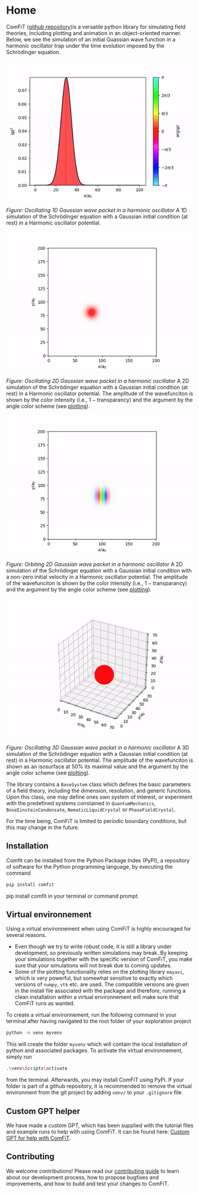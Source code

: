 # Home

ComFiT ([github repository](https://github.com/vidarsko/ComFiT))is a versatile python library for simulating field theories, including plotting and animation in an object-oriented manner.
Below, we see the simulation of an initial Guassian wave function in a harmonic oscillator trap under the time evolution imposed by the Schrödinger equation.

![Oscillating 1D Gaussian wave packet in a harmonic oscillator](images/index_1D_Quantum_Mechanics_Gaussian.gif)

*Figure: Oscillating 1D Gaussian wave packet in a harmonic oscillator* A 1D simulation of the Schrödinger equation with a Gaussian initial condition (at rest) in a Harmonic oscillator potential.

![Oscillating 2D Gaussian wave packet in a harmonic oscillator](images/index_2D_Quantum_mechanics_Gaussian_oscillating.gif)

*Figure: Oscillating 2D Gaussian wave packet in a harmonic oscillator* A 2D simulation of the Schrödinger equation with a Gaussian initial condition (at rest) in a Harmonic oscillator potential.
The amplitude of the wavefunciton is shown by the color intensity (i.e., $1-\textrm{transparancy}$) and the argument by the angle color scheme (see [plotting](Plotting.md)).

![Orbiting 2D Gaussian wave packet in a harmonic oscillator](images/index_2D_Quantum_mechanics_Gaussian_circular_orbit.gif)

*Figure: Orbiting 2D Gaussian wave packet in a harmonic oscillator* A 2D simulation of the Schrödinger equation with a Gaussian initial condition with a non-zero initial velocity in a Harmonic oscillator potential.
The amplitude of the wavefunciton is shown by the color intensity (i.e., $1-\textrm{transparancy}$) and the argument by the angle color scheme (see [plotting](Plotting.md)).

![Oscillating 3D Gaussian wave packet in a harmonic oscillator](images/index_3D_Quantum_Mechanics_Gaussian.gif)

*Figure: Oscillating 3D Gaussian wave packet in a harmonic oscillator* A 3D simulation of the Schrödinger equation with a Gaussian initial condition (at rest) in a Harmonic oscillator potential.
The amplitude of the wavefunciton is shown as an isosurface at $50\%$ its maximal value and the argument by the angle color scheme (see [plotting](Plotting.md)).

The library contains a `BaseSystem` class which defines the basic parameters of a field theory, including the dimension, resolution, and generic functions.
Upon this class, one may define ones own system of interest, or experiment with the predefined systems constained in `QuantumMechanics`, `BoseEinsteinCondensate`, `NematicLiquidCrystal` or `PhaseFieldCrystal`.

For the time being, ComFiT is limited to periodic boundary conditions, but this may change in the future.

## Installation

Comfit can be installed from the Python Package Index (PyPI), a repository of software for the Python programming language, by executing the command

```bash
pip install comfit
```

pip install comfit in your terminal or command prompt.

## Virtual environnement

Using a virtual environnement when using ComFiT is highly encouraged for several reasons.

* Even though we try to write robust code, it is still a library under development, so previously written simulations may break. By keeping your simulations together with the specific version of ComFiT, you make sure that your simulations will not break due to coming updates.
* Some of the plotting functionality relies on the plotting library `mayavi`, which is very powerful, but somewhat sensitive to exactly which versions of `numpy`, `vtk` etc. are used. The compatible versions are given in the install file associated with the package and therefore, running a clean installation within a virtual environnement will make sure that ComFiT runs as wanted.

To create a virtual environnement, run the following command in your terminal after having navigated to the root folder of your exploration project

```bash
python -m venv myvenv
```

This will create the folder `myvenv` which will contain the local installation of python and associated packages.
To activate the virtual environnement, simply run

```bash
.\venv\Scripts\activate
```

from the terminal.
Afterwards, you may install ComFiT using PyPi.
If your folder is part of a github repository, it is recommended to remove the virtual environment from the git project by adding `venv/` to your `.gitignore` file.

## Custom GPT helper

We have made a custom GPT, which has been supplied with the tutorial files and example runs to help with using ComFiT.
It can be found here: [Custom GPT for help with ComFiT](https://chat.openai.com/g/g-xTFlvInYT-comfit-support).

## Contributing

We welcome contributions! Please read our [contributing guide](/docs/Contributing.md) to learn about our development process, how to propose bugfixes and improvements, and how to build and test your changes to ComFiT.
